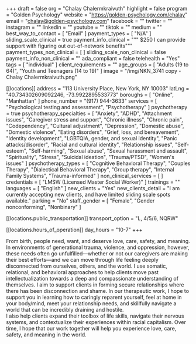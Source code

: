 +++
draft = false
org = "Chalay Chalermkraivuth"
highlight = false
program = "Golden Psychology"
website = "https://golden-psychology.com/chalay"
email = "chalay@golden-psychology.com"
facebook = ""
twitter = ""
instagram = ""
linkedin = ""
youtube = ""
tiktok = ""
medium = ""
best_way_to_contact = [ "Email" ]
payment_types = [ "N/A" ]
sliding_scale_clinical = true
payment_info_clinical = """
$250
I can provide support with figuring out out-of-network benefits"""
payment_types_non_clinical = [ ]
sliding_scale_non_clinical = false
payment_info_non_clinical = ""
ada_compliant = false
telehealth = "Yes"
tags = [ "individual" ]
client_requirements = ""
age_groups = [ "Adults (19 to 64)", "Youth and Teenagers (14 to 19)" ]
image = "/img/NKN_3741 copy - Chalay Chalermkraivuth.png"

[[locations]]
address = "113 University Place, New York, NY 10003"
latLng = "40.734302609092246, -73.9922895533773"
boroughs = [ "Online", "Manhattan" ]
phone_number = "(917) 944-3633"
services = [ "Psychological testing and assessment", "Psychotherapy" ]
psychotherapy = true
psychotherapy_specialties = [
  "Anxiety",
  "ADHD",
  "Attachment issues",
  "Caregiver stress and support",
  "Chronic illness",
  "Chronic pain",
  "Codependency",
  "Cultural adjustment",
  "Depression",
  "Domestic abuse",
  "Domestic violence",
  "Eating disorders",
  "Grief, loss, and bereavement",
  "Identity development",
  "LGBTQIA, gender, and sexual identity",
  "Panic attacks/disorder",
  "Racial and cultural identity",
  "Relationship issues",
  "Self-esteem",
  "Self-harming",
  "Sexual abuse",
  "Sexual harassment and assault",
  "Spirituality",
  "Stress",
  "Suicidal ideation",
  "Trauma/PTSD",
  "Women's issues"
]
psychotherapy_types = [
  "Cognitive Behavioral Therapy",
  "Couples Therapy",
  "Dialectical Behavioral Therapy",
  "Group therapy",
  "Internal Family Systems",
  "Trauma-informed"
]
non_clinical_services = [ ]
credentials = [ "LMSW (Licensed Master Social Worker)" ]
trainings = ""
languages = [ "English" ]
new_clients = "Yes"
new_clients_detail = "I am currently accepting new clients, and have limited sliding scale spots available."
parking = "No"
staff_gender = [ "Female", "Gender nonconforming", "Nonbinary" ]

  [[locations.public_transportation]]
  transport_option = "L, 4/5/6, NQRW"

  [[locations.hours_of_operation]]
  day_hours = "10-7"
+++


From birth, people need, want, and deserve love, care, safety, and meaning. In environments of generational trauma, violence, and oppression, however, these needs often go unfulfilled—whether or not our caregivers are making their best efforts—and we can move through life feeling deeply disconnected from ourselves, others, and the world. I use somatic, relational, and behavioral approaches to help clients move past intellectualization towards a deep and compassionate understanding of themselves. I aim to support clients in forming secure relationships where there has been disconnection and shame. In our therapeutic work, I hope to support you in learning how to caringly reparent yourself, feel at home in your body/mind, meet your relationship needs, and skillfully navigate a world that can be incredibly draining and hostile. <br>
I also help clients expand their toolbox of life skills, navigate their nervous systems, and contextualize their experiences within racial capitalism. Over time, I hope that our work together will help you experience love, care, safety, and meaning in the world. <br>
